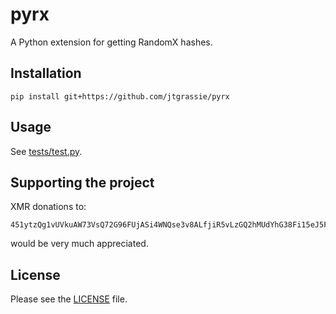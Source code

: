 # pyrx

A Python extension for getting RandomX hashes.

## Installation

```
pip install git+https://github.com/jtgrassie/pyrx
```

## Usage

See [tests/test.py](./tests/test.py).

## Supporting the project

XMR donations to:

```
451ytzQg1vUVkuAW73VsQ72G96FUjASi4WNQse3v8ALfjiR5vLzGQ2hMUdYhG38Fi15eJ5FJ1ZL4EV1SFVi228muGX4f3SV
```

would be very much appreciated.

## License

Please see the [LICENSE](./LICENSE) file.

[//]: # ( vim: set tw=80: )

